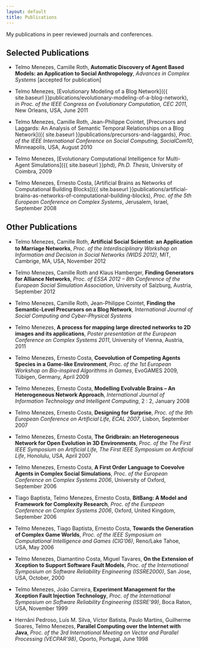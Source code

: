 ```yaml
---
layout: default
title: Publications
---
```



My publications in peer reviewed journals and conferences.

## Selected Publications

* Telmo Menezes, Camille Roth, **Automatic Discovery of Agent Based Models: an Application to Social Anthropology**, _Advances in Complex Systems_ [accepted for publication]

* Telmo Menezes, [Evolutionary Modeling of a Blog Network]({{ site.baseurl }}publications/evolutionary-modeling-of-a-blog-network), _in Proc. of the IEEE Congress on Evolutionary Computation, CEC 2011_, New Orleans, USA, June 2011

* Telmo Menezes, Camille Roth, Jean-Philippe Cointet, [Precursors and Laggards: An Analysis of Semantic Temporal Relationships on a Blog Network]({{ site.baseurl }}publications/precursors-and-laggards), _Proc. of the IEEE International Conference on Social Computing, SocialCom10_, Minneapolis, USA, August 2010

* Telmo Menezes, [Evolutionary Computational Intelligence for Multi-Agent Simulations]({{ site.baseurl }}phd), _Ph.D. Thesis_, University of Coimbra, 2009

* Telmo Menezes, Ernesto Costa, [Artificial Brains as Networks of Computational Building Blocks]({{ site.baseurl }}publications/artificial-brains-as-networks-of-computational-building-blocks), _Proc. of the 5th European Conference on Complex Systems_, Jerusalem, Israel, September 2008

## Other Publications

* Telmo Menezes, Camille Roth, **Artiﬁcial Social Scientist: an Application to Marriage Networks**, _Proc. of the Interdisciplinary Workshop on Information and Decision in Social Networks (WIDS 2012)_, MIT, Cambrige, MA, USA, November 2012

* Telmo Menezes, Camille Roth and Klaus Hamberger, **Finding Generators for Alliance Networks**, _Proc. of ESSA 2012 – 8th Conference of the European Social Simulation Association_, University of Salzburg, Austria, September 2012

* Telmo Menezes, Camille Roth, Jean-Philippe Cointet, **Finding the Semantic-Level Precursors on a Blog Network**, _International Journal of Social Computing and Cyber-Physical Systems_

* Telmo Menezes, **A process for mapping large directed networks to 2D images and its applications**, _Poster presentation at the European Conference on Complex Systems 2011_, University of Vienna, Austria, 2011

* Telmo Menezes, Ernesto Costa, **Coevolution of Competing Agents Species in a Game-like Environment**, _Proc. of the 1st European Workshop on Bio-inspired Algorithms in Games_, EvoGAMES 2009, Tübigen, Germany, April 2009

* Telmo Menezes, Ernesto Costa, **Modelling Evolvable Brains – An Heterogeneous Network Approach**, _International Journal of Information Technology and Intelligent Computing_, 2 : 2, January 2008

* Telmo Menezes, Ernesto Costa, **Designing for Surprise**, _Proc. of the 9th European Conference on Artificial Life, ECAL 2007_, Lisbon, September 2007

* Telmo Menezes, Ernesto Costa, **The Gridbrain: an Heterogeneous Network for Open Evolution in 3D Environments**, _Proc. of the The First IEEE Symposium on Artificial Life, The First IEEE Symposium on Artificial Life_, Honolulu, USA, April 2007

* Telmo Menezes, Ernesto Costa, **A First Order Language to Coevolve Agents in Complex Social Simulations**, _Proc. of the European Conference on Complex Systems 2006_, University of Oxford, September 2006

* Tiago Baptista, Telmo Menezes, Ernesto Costa, **BitBang: A Model and Framework for Complexity Research**, _Proc. of the European Conference on Complex Systems 2006_, Oxford, United Kingdom, September 2006

* Telmo Menezes, Tiago Baptista, Ernesto Costa, **Towards the Generation of Complex Game Worlds**, _Proc. of the IEEE Symposium on Computational Intelligence and Games (CIG’06)_, Reno/Lake Tahoe, USA, May 2006

* Telmo Menezes, Diamantino Costa, Miguel Tavares, **On the Extension of Xception to Support Software Fault Models**, _Proc. of the International Symposium on Software Reliability Engineering (ISSRE2000)_, San Jose, USA, October, 2000

* Telmo Menezes, João Carreira, **Experiment Management for the Xception Fault Injection Technology**, _Proc. of the International Symposium on Software Reliability Engineering (ISSRE’99)_, Boca Raton, USA, November 1999

* Hernâni Pedroso, Luís M. Silva, Víctor Batista, Paulo Martins, Guilherme Soares, Telmo Menezes, **Parallel Computing over the Internet with Java**, _Proc. of the 3rd International Meeting on Vector and Parallel Processing (VECPAR’98)_, Oporto, Portugal, June 1998